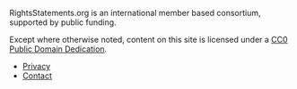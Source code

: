 RightsStatements.org is an international member based consortium, supported by public funding.

Except where otherwise noted, content on this site is licensed under a [CC0 Public Domain Dedication](https://creativecommons.org/publicdomain/zero/1.0/).

*   [Privacy](https://rightsstatements.org/en/privacy_policy.html)
*   [Contact](https://rightsstatements.org/en/get_involved.html)